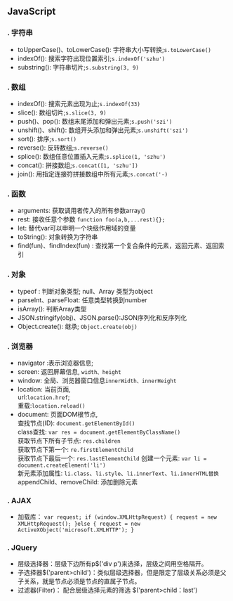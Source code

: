 ## JavaScript

### . 字符串
* toUpperCase()、toLowerCase(): 字符串大小写转换;`s.toLowerCase()`
* indexOf(): 搜索字符出现位置索引;`s.indexOf('szhu')`
* substring(): 字符串切片;`s.substring(3, 9)`
### . 数组
* indexOf(): 搜索元素出现为止;`s.indexOf(33)`
* slice(): 数组切片;`s.slice(3, 9)`
* push()、pop(): 数组末尾添加和弹出元素;`s.push('szi')`
* unshift()、shift(): 数组开头添加和弹出元素;`s.unshift('szi')`
* sort(): 排序;`s.sort()`
* reverse(): 反转数组;`s.reverse()`
* splice(): 数组任意位置插入元素;`s.splice(1, 'szhu')`
* concat(): 拼接数组;`s.concat([1, 'szhu'])`
* join(): 用指定连接符拼接数组中所有元素;`s.concat('-)`
### . 函数
* arguments: 获取调用者传入的所有参数array()
* rest: 接收任意个参数 `function foo(a,b,...rest){};`
* let: 替代var可以申明一个块级作用域的变量
* toString(): 对象转换为字符串
* find(fun)、findIndex(fun) : 查找第一个复合条件的元素，返回元素、返回索引 
### . 对象
* typeof : 判断对象类型; null、Array 类型为object
* parseInt、parseFloat: 任意类型转换到number
* isArray(): 判断Array类型  
* JSON.stringify(obj)、JSON.parse():JSON序列化和反序列化
* Object.create():  继承; `Object.create(obj)`
### . 浏览器
* navigator :表示浏览器信息;
* screen: 返回屏幕信息, `width、height`
* window: 全局、浏览器窗口信息`innerWidth、innerHeight`
* location: 当前页面,   
    url:`location.href`;  
    重载:`location.reload()`
* document: 页面DOM根节点,  
    查找节点(ID): `document.getElementById()`  
    class查找: `var res = document.getElementByClassName()`  
    获取节点下所有子节点: `res.children`  
    获取节点下第一个: `re.firstElementChild`  
    获取节点下最后一个: `res.lastElementChild` 
    创建一个元素: `var li = document.createElement('li')`  
    新元素添加属性: `li.class`、`li.style`、`li.innerText`、`li.innerHTML替换`  
    appendChild、removeChild: 添加删除元素
### . AJAX
* 加载库：
        `var request;
        if (window.XMLHttpRequest) {
            request = new XMLHttpRequest();
        }else {
            request = new ActiveXObject('microsoft.XMLHTTP');
        }`
### . JQuery
* 层级选择器：层级下边所有p$('div p')来选择，层级之间用空格隔开。
* 子选择器$('parent>child')：类似层级选择器，但是限定了层级关系必须是父子关系，就是<child>节点必须是<parent>节点的直属子节点。
* 过滤器(Filter)： 配合层级选择元素的筛选  $('parent>child：last')


